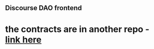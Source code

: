 ## Discourse DAO frontend

# the contracts are in another repo - [link here](https://github.com/zeroxvee/discourse-dao-contracts)
